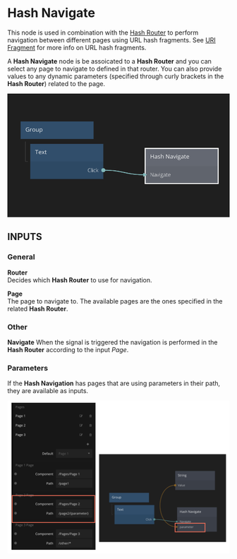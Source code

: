 # Hash Navigate

This node is used in combination with the [Hash Router](/nodes/navigation/hash-router.md) to perform navigation between different pages using URL hash fragments. See [URI Fragment](https://en.wikipedia.org/wiki/URI_fragment) for more info on URL hash fragments.

A **Hash Navigate** node is be assoicated to a **Hash Router** and you can select any page to navigate to defined in that router. You can also provide values to any dynamic parameters (specified through curly brackets in the **Hash Router**) related to the page.

<div class="ndl-images">
    <img src="/nodes/navigation/hash-navigate-1.png" class="ndl-image med"></img>   
</div>

## INPUTS

### General

**Router**  
Decides which **Hash Router** to use for navigation.

**Page**  
The page to navigate to. The available pages are the ones specified in the related **Hash Router**.

### Other

**Navigate**
When the signal is triggered the navigation is performed in the **Hash Router** according to the input _Page_.

### Parameters

If the **Hash Navigation** has pages that are using parameters in their path, they are available as inputs.

<div class="ndl-images">
    <img src="/nodes/navigation/hash-navigation-parameter.png" class="ndl-image large"></img>   
</div>

